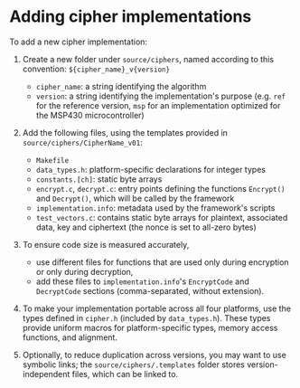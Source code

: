 Adding cipher implementations
=============================

To add a new cipher implementation:

1. Create a new folder under `source/ciphers`, named according to this
   convention: `${cipher_name}_v{version}`
    - `cipher_name`: a string identifying the algorithm
    - `version`: a string identifying the implementation's purpose
      (e.g. `ref` for the reference version, `msp` for an
      implementation optimized for the MSP430 microcontroller)

2. Add the following files, using the templates provided in
   `source/ciphers/CipherName_v01`:
    - `Makefile`
    - `data_types.h`: platform-specific declarations for integer types
    - `constants.[ch]`: static byte arrays
    - `encrypt.c`, `decrypt.c`: entry points defining the functions
      `Encrypt()` and `Decrypt()`, which will be called by the
      framework
    - `implementation.info`: metadata used by the framework's scripts
    - `test_vectors.c`: contains static byte arrays for plaintext,
      associated data, key and ciphertext (the nonce is set to
      all-zero bytes)

3. To ensure code size is measured accurately,
    - use different files for functions that are used only during
      encryption or only during decryption,
    - add these files to `implementation.info`'s `EncryptCode` and
      `DecryptCode` sections (comma-separated, without extension).

4. To make your implementation portable across all four platforms, use
   the types defined in `cipher.h` (included by `data_types.h`). These
   types provide uniform macros for platform-specific types, memory
   access functions, and alignment.

5. Optionally, to reduce duplication across versions, you may want to
   use symbolic links; the `source/ciphers/.templates` folder stores
   version-independent files, which can be linked to.
